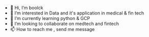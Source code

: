 - 👋 Hi, I’m boolck
- 👀 I’m interested in Data and it's application in medical & fin tech
- 🌱 I’m currently learning python & GCP
- 💞️ I’m looking to collaborate on medtech and fintech
- 📫 How to reach me , send me message

<!---
boolck/boolck is a ✨ special ✨ repository because its `README.md` (this file) appears on your GitHub profile.
You can click the Preview link to take a look at your changes.
--->
